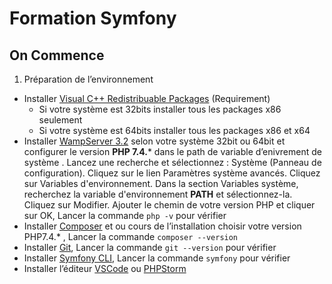 # Formation Symfony
## On Commence
1. Préparation de l’environnement
  - Installer [Visual C++ Redistribuable Packages](https://wampserver.aviatechno.net) (Requirement)
    - Si votre système est 32bits installer tous les packages x86 seulement
    - Si votre système est 64bits installer tous les packages x86 et x64
  - Installer [WampServer 3.2](https://wampserver.aviatechno.net) selon votre système 32bit ou 64bit et configurer le version **PHP 7.4.*** dans le path de variable d’enivrement de système . Lancez une recherche et sélectionnez : Système (Panneau de configuration). Cliquez sur le lien Paramètres système avancés. Cliquez sur Variables d'environnement. Dans la section Variables système, recherchez la variable d'environnement **PATH** et sélectionnez-la. Cliquez sur Modifier. Ajouter le chemin de votre version PHP et cliquer sur OK, Lancer la commande `php -v` pour vérifier
  - Installer [Composer](https://getcomposer.org/download/) et ou cours de l’installation choisir votre version PHP7.4.* , Lancer la commande `composer --version`
  - Installer [Git](https://git-scm.com/), Lancer la commande `git --version` pour vérifier
  - Installer [Symfony CLI](https://symfony.com/download), Lancer la commande `symfony` pour vérifier
  - Installer l’éditeur [VSCode](https://code.visualstudio.com/) ou [PHPStorm](https://www.jetbrains.com/fr-fr/phpstorm/download/#section=windows)
